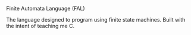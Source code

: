 Finite Automata Language (FAL)

The language designed to program using finite state machines. Built with the intent of teaching me C.
